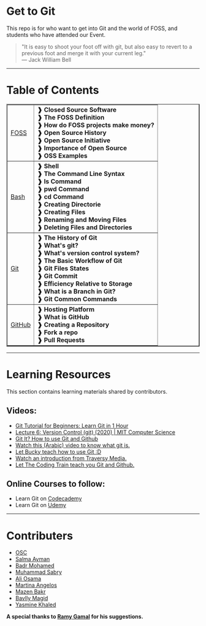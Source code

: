 # Get to Git

This repo is for who want to get into Git and the world of FOSS, and students who have attended our Event.

> "It is easy to shoot your foot off with git, but also easy to revert to a previous foot and merge it with your current leg."\
> — Jack William Bell

-----------------------------------------------------

# Table of Contents

<table border="2" >

   <tr>
		<td> <a href="FOSS" > FOSS </a> </td>
	    <td> 
		    <b>
		       ❱  Closed Source Software          <br>
		       ❱  The FOSS Definition             <br>
		       ❱  How do FOSS projects make money? <br>
		       ❱  Open Source History              <br>
		       ❱ Open Source Initiative             <br>
		       ❱ Importance of Open Source          <br>
		       ❱ OSS Examples 
			</b>
    </tr>
    <tr>
		<td> <a href="Bash" > Bash </a> </td>
	    <td> 
		    <b>
		       ❱  Shell                    <br>
		       ❱  The Command Line Syntax  <br>
		       ❱  ls Command               <br>
		       ❱  pwd Command              <br>
		       ❱ cd Command                <br>
		       ❱ Creating Directorie       <br>
		       ❱ Creating Files            <br>
		       ❱ Renaming and Moving Files <br>
		       ❱ Deleting Files and Directories 
			</b>
    </tr>
    <tr>
		<td> <a href="Git" > Git </a> </td>
	    <td> 
		    <b>
		       ❱ The History of Git              <br>
		       ❱ What's git?                     <br>
		       ❱ What's version control system?  <br>
		       ❱ The Basic Workflow of Git       <br>
		       ❱ Git Files States                <br>
		       ❱ Git Commit                      <br>
		       ❱ Efficiency Relative to Storage  <br>
		       ❱ What is a Branch in Git?        <br>
               ❱ Git Common Commands
			</b>
    </tr>
        <tr>
		<td> <a href="GitHub" > GitHub </a> </td>
	    <td> 
		    <b>
		       ❱ Hosting Platform       <br>
		       ❱ What is GitHub         <br>
		       ❱ Creating a Repository  <br>
		       ❱ Fork a repo            <br>
		       ❱ Pull Requests          <br>
			</b>
    </tr>
</table>

-----------------------------------------------------

# Learning Resources

This section contains learning materials shared by contributors.

## Videos:

- [Git Tutorial for Beginners: Learn Git in 1 Hour](https://youtu.be/8JJ101D3knE)
- [Lecture 6: Version Control (git) (2020) | MIT Computer Science](https://www.youtube.com/watch?v=2sjqTHE0zok&t=40s)
- [Git It? How to use Git and Github](https://youtu.be/HkdAHXoRtos)
- [Watch this (Arabic) video to know what git is.](https://www.youtube.com/watch?v=HEmfKX3prdA)
- [Let Bucky teach how to use Git :D](https://www.youtube.com/watch?v=cEGIFZDyszA&index=1&list=PL6gx4Cwl9DGAKWClAD_iKpNC0bGHxGhcx)
- [Watch an introduction from Traversy Media.](https://www.youtube.com/watch?v=SWYqp7iY_Tc)
- [Let The Coding Train teach you Git and Github.](https://www.youtube.com/watch?v=BCQHnlnPusY&list=PLRqwX-V7Uu6ZF9C0YMKuns9sLDzK6zoiV)

## Online Courses to follow:
- Learn Git on [Codecademy](https://www.codecademy.com/learn/learn-git)
- Learn Git on [Udemy](https://www.udemy.com/git-complete)

-----------------------------------------------------

# Contributers

- [OSC](https://github.com/Open-Source-Community)
- [Salma Ayman](https://github.com/SalmaAlassal)
- [Badr Mohamed](https://github.com/Badr-1)
- [Muhammad Sabry](https://github.com/MuhammadS25)
- [Ali Osama](https://github.com/ali-osama-ali)
- [Martina Angelos](https://github.com/tenafrangelos)
- [Mazen Bakr](https://github.com/IX0XI)
- [Bavlly Magid](https://github.com/bavllymagid)
- [Yasmine Khaled](https://github.com/Yasmine-Khaled)

**A special thanks to [Ramy Gamal](https://github.com/Raamyy) for his suggestions.**